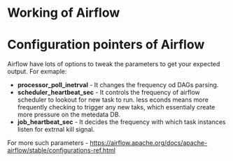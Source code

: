 # Working of Airflow




# Configuration pointers of Airflow

Airflow have lots of options to tweak the parameters to get your expected output. For exmaple:
- **processor_poll_inetrval** - It changes the frequency od DAGs parsing.
- **scheduler_heartbeat_sec** - It controls the frequency of airflow scheduler to lookout for new task to run. less econds means more frequently checking  to trigger any new taks, which essentialy create more pressure on the metedata DB.
- **job_heartbeat_sec** - It decides the frequency with which task instances listen for extrnal kill signal.



For more such parameters - https://airflow.apache.org/docs/apache-airflow/stable/configurations-ref.html
